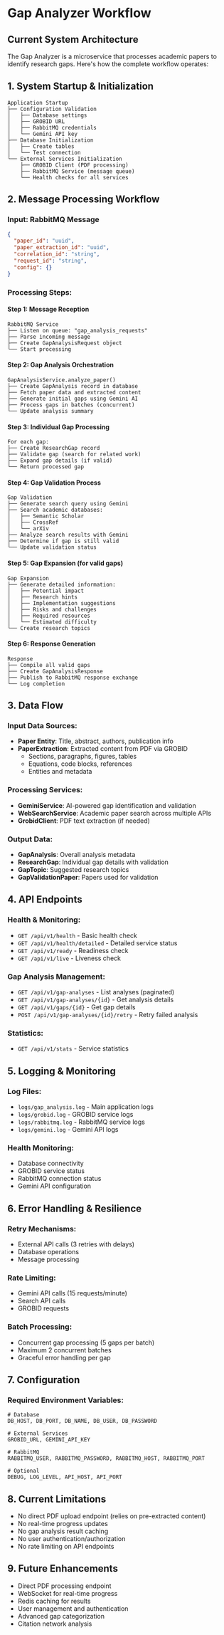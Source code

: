 # Gap Analyzer Workflow

## Current System Architecture

The Gap Analyzer is a microservice that processes academic papers to identify research gaps. Here's how the complete workflow operates:

## 1. System Startup & Initialization

```
Application Startup
├── Configuration Validation
│   ├── Database settings
│   ├── GROBID URL
│   ├── RabbitMQ credentials
│   └── Gemini API key
├── Database Initialization
│   ├── Create tables
│   └── Test connection
└── External Services Initialization
    ├── GROBID Client (PDF processing)
    ├── RabbitMQ Service (message queue)
    └── Health checks for all services
```

## 2. Message Processing Workflow

### Input: RabbitMQ Message
```json
{
  "paper_id": "uuid",
  "paper_extraction_id": "uuid", 
  "correlation_id": "string",
  "request_id": "string",
  "config": {}
}
```

### Processing Steps:

#### Step 1: Message Reception
```
RabbitMQ Service
├── Listen on queue: "gap_analysis_requests"
├── Parse incoming message
├── Create GapAnalysisRequest object
└── Start processing
```

#### Step 2: Gap Analysis Orchestration
```
GapAnalysisService.analyze_paper()
├── Create GapAnalysis record in database
├── Fetch paper data and extracted content
├── Generate initial gaps using Gemini AI
├── Process gaps in batches (concurrent)
└── Update analysis summary
```

#### Step 3: Individual Gap Processing
```
For each gap:
├── Create ResearchGap record
├── Validate gap (search for related work)
├── Expand gap details (if valid)
└── Return processed gap
```

#### Step 4: Gap Validation Process
```
Gap Validation
├── Generate search query using Gemini
├── Search academic databases:
│   ├── Semantic Scholar
│   ├── CrossRef
│   └── arXiv
├── Analyze search results with Gemini
├── Determine if gap is still valid
└── Update validation status
```

#### Step 5: Gap Expansion (for valid gaps)
```
Gap Expansion
├── Generate detailed information:
│   ├── Potential impact
│   ├── Research hints
│   ├── Implementation suggestions
│   ├── Risks and challenges
│   ├── Required resources
│   └── Estimated difficulty
└── Create research topics
```

#### Step 6: Response Generation
```
Response
├── Compile all valid gaps
├── Create GapAnalysisResponse
├── Publish to RabbitMQ response exchange
└── Log completion
```

## 3. Data Flow

### Input Data Sources:
- **Paper Entity**: Title, abstract, authors, publication info
- **PaperExtraction**: Extracted content from PDF via GROBID
  - Sections, paragraphs, figures, tables
  - Equations, code blocks, references
  - Entities and metadata

### Processing Services:
- **GeminiService**: AI-powered gap identification and validation
- **WebSearchService**: Academic paper search across multiple APIs
- **GrobidClient**: PDF text extraction (if needed)

### Output Data:
- **GapAnalysis**: Overall analysis metadata
- **ResearchGap**: Individual gap details with validation
- **GapTopic**: Suggested research topics
- **GapValidationPaper**: Papers used for validation

## 4. API Endpoints

### Health & Monitoring:
- `GET /api/v1/health` - Basic health check
- `GET /api/v1/health/detailed` - Detailed service status
- `GET /api/v1/ready` - Readiness check
- `GET /api/v1/live` - Liveness check

### Gap Analysis Management:
- `GET /api/v1/gap-analyses` - List analyses (paginated)
- `GET /api/v1/gap-analyses/{id}` - Get analysis details
- `GET /api/v1/gaps/{id}` - Get gap details
- `POST /api/v1/gap-analyses/{id}/retry` - Retry failed analysis

### Statistics:
- `GET /api/v1/stats` - Service statistics

## 5. Logging & Monitoring

### Log Files:
- `logs/gap_analysis.log` - Main application logs
- `logs/grobid.log` - GROBID service logs
- `logs/rabbitmq.log` - RabbitMQ service logs
- `logs/gemini.log` - Gemini API logs

### Health Monitoring:
- Database connectivity
- GROBID service status
- RabbitMQ connection status
- Gemini API configuration

## 6. Error Handling & Resilience

### Retry Mechanisms:
- External API calls (3 retries with delays)
- Database operations
- Message processing

### Rate Limiting:
- Gemini API calls (15 requests/minute)
- Search API calls
- GROBID requests

### Batch Processing:
- Concurrent gap processing (5 gaps per batch)
- Maximum 2 concurrent batches
- Graceful error handling per gap

## 7. Configuration

### Required Environment Variables:
```
# Database
DB_HOST, DB_PORT, DB_NAME, DB_USER, DB_PASSWORD

# External Services  
GROBID_URL, GEMINI_API_KEY

# RabbitMQ
RABBITMQ_USER, RABBITMQ_PASSWORD, RABBITMQ_HOST, RABBITMQ_PORT

# Optional
DEBUG, LOG_LEVEL, API_HOST, API_PORT
```

## 8. Current Limitations

- No direct PDF upload endpoint (relies on pre-extracted content)
- No real-time progress updates
- No gap analysis result caching
- No user authentication/authorization
- No rate limiting on API endpoints

## 9. Future Enhancements

- Direct PDF processing endpoint
- WebSocket for real-time progress
- Redis caching for results
- User management and authentication
- Advanced gap categorization
- Citation network analysis

